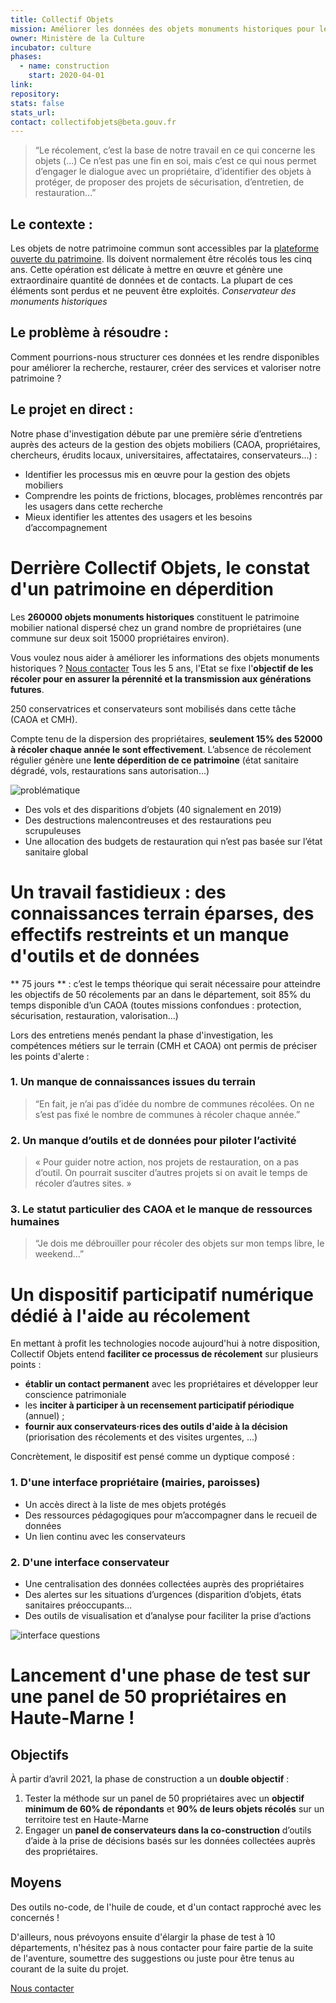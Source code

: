 ```yaml
---
title: Collectif Objets
mission: Améliorer les données des objets monuments historiques pour les valoriser au mieux
owner: Ministère de la Culture
incubator: culture
phases:
  - name: construction
    start: 2020-04-01
link:
repository:
stats: false
stats_url:
contact: collectifobjets@beta.gouv.fr
---
```



> “Le récolement, c’est la base de notre travail en ce qui concerne les objets (...) Ce n’est pas une fin en soi, mais c’est ce qui nous permet d’engager le dialogue avec un propriétaire, d’identifier des objets à protéger, de proposer des projets de sécurisation, d’entretien, de restauration…”
## Le contexte :
Les objets de notre patrimoine commun sont accessibles par la [plateforme ouverte du
patrimoine](https://www.pop.culture.gouv.fr/). Ils doivent normalement être récolés tous les cinq ans. Cette opération
est délicate à mettre en œuvre et génère une extraordinaire quantité de données et de contacts.
La plupart de ces éléments sont perdus et ne peuvent être exploités.
*Conservateur des monuments historiques*

## Le problème à résoudre :
Comment pourrions-nous structurer ces données et les rendre disponibles pour améliorer la
recherche, restaurer, créer des services et valoriser notre patrimoine ?

## Le projet en direct :
Notre phase d'investigation débute par une première série d’entretiens auprès des acteurs de la
gestion des objets mobiliers (CAOA, propriétaires, chercheurs, érudits locaux, universitaires,
affectataires, conservateurs...) :
* Identifier les processus mis en œuvre pour la gestion des objets mobiliers
* Comprendre les points de frictions, blocages, problèmes rencontrés par les usagers
dans cette recherche
* Mieux identifier les attentes des usagers et les besoins d’accompagnement
# Derrière Collectif Objets, le constat d'un patrimoine en déperdition

Les **260000 objets monuments historiques** constituent le patrimoine mobilier national dispersé chez un grand nombre de propriétaires (une commune sur deux soit 15000 propriétaires environ).

Vous voulez nous aider à améliorer les informations des objets monuments historiques ?
[Nous contacter](mailto:ateliernumerique@culture.gouv.fr)
Tous les 5 ans, l'Etat se fixe l'**objectif de les récoler pour en assurer la pérennité et la transmission aux générations futures**.

250 conservatrices et conservateurs sont mobilisés dans cette tâche (CAOA et CMH).

Compte tenu de la dispersion des propriétaires, **seulement 15% des 52000 à récoler chaque année le sont effectivement**. L’absence de récolement régulier génère une **lente déperdition de ce patrimoine** (état sanitaire dégradé, vols, restaurations sans autorisation...)


![problématique](https://user-images.githubusercontent.com/81323006/116864925-f2505980-ac08-11eb-92ca-25b2ebcb7a37.png)


- Des vols et des disparitions d’objets (40 signalement en 2019)
- Des destructions malencontreuses et des restaurations peu scrupuleuses
- Une allocation des budgets de restauration qui n’est pas basée sur l’état sanitaire global


# Un travail fastidieux : des connaissances terrain éparses, des effectifs restreints et un manque d'outils et de données

** 75 jours ** : c’est le temps théorique qui serait nécessaire pour atteindre les objectifs de 50 récolements par an dans le département, soit 85% du temps disponible d’un CAOA (toutes missions confondues : protection, sécurisation, restauration, valorisation...)

Lors des entretiens menés pendant la phase d'investigation, les compétences métiers sur le terrain (CMH et CAOA) ont permis de préciser les points d'alerte : 

### 1. Un manque de connaissances issues du terrain

> “En fait, je n’ai pas d’idée du nombre de communes récolées. On ne s’est pas fixé le nombre de communes à récoler chaque année.”
### 2. Un manque d’outils et de données pour piloter l’activité

> « Pour guider notre action, nos projets de restauration, on a pas d’outil. On pourrait susciter d’autres projets si on avait le temps de récoler d’autres sites. »
### 3. Le statut particulier des CAOA et le manque de ressources humaines

> “Je dois me débrouiller pour récoler des objets sur mon temps libre, le weekend…”

# Un dispositif participatif numérique dédié à l'aide au récolement

En mettant à profit les technologies nocode aujourd'hui à notre disposition, Collectif Objets entend **faciliter ce processus de récolement** sur plusieurs points :

- **établir un contact permanent** avec les propriétaires et développer leur conscience patrimoniale
- les **inciter à participer à un recensement participatif périodique** (annuel) ;
- **fournir aux conservateurs·rices des outils d'aide à la décision** (priorisation des récolements et des visites urgentes, ...)

Concrètement, le dispositif est pensé comme un dyptique composé :

### 1. D'une interface propriétaire (mairies, paroisses)

- Un accès direct à la liste de mes objets protégés
- Des ressources pédagogiques pour m’accompagner dans le recueil de données
- Un lien continu avec les conservateurs

### 2. D'une interface conservateur

- Une centralisation des données collectées auprès des propriétaires
- Des alertes sur les situations d’urgences (disparition d’objets, états sanitaires préoccupants...
- Des outils de visualisation et d’analyse pour faciliter la prise d’actions


![interface questions](https://user-images.githubusercontent.com/81323006/116865262-976b3200-ac09-11eb-8c5b-6217a185a37b.png)


# Lancement d'une phase de test sur une panel de 50 propriétaires en Haute-Marne !

## Objectifs

À partir d’avril 2021, la phase de construction a un **double objectif** :

1. Tester la méthode sur un panel de 50 propriétaires avec un **objectif minimum de 60% de répondants** et **90% de leurs objets récolés** sur un territoire test en Haute-Marne
2. Engager un **panel de conservateurs dans la co-construction** d’outils d’aide à la prise de décisions basés sur les données collectées auprès des propriétaires.

## Moyens

Des outils no-code, de l'huile de coude, et d'un contact rapproché avec les concernés ! 

D'ailleurs, nous prévoyons ensuite d'élargir la phase de test à 10 départements, n'hésitez pas à nous contacter pour faire partie de la suite de l'aventure, soumettre des suggestions ou juste pour être tenus au courant de la suite du projet.

[Nous contacter](mailto:collectifobjets@beta.gouv.fr)
